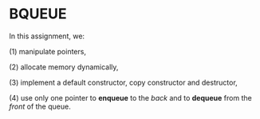 # BQUEUE

In this assignment, we:

(1) manipulate pointers, 

(2) allocate memory dynamically,

(3) implement a default constructor, copy constructor and destructor,

(4) use only one pointer to **enqueue** to the *back* and to **dequeue** from the *front* of the queue.
